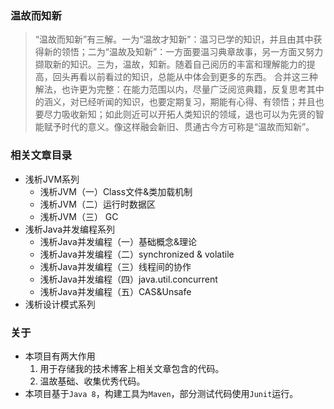 ### 温故而知新
> “温故而知新”有三解。一为“温故才知新”：温习已学的知识，并且由其中获得新的领悟；二为“温故及知新”：一方面要温习典章故事，另一方面又努力撷取新的知识。三为，温故，知新。随着自己阅历的丰富和理解能力的提高，回头再看以前看过的知识，总能从中体会到更多的东西。   合并这三种解法，也许更为完整：在能力范围以内，尽量广泛阅览典籍，反复思考其中的涵义，对已经听闻的知识，也要定期复习，期能有心得、有领悟；并且也要尽力吸收新知；如此则近可以开拓人类知识的领域，退也可以为先贤的智能赋予时代的意义。像这样融会新旧、贯通古今方可称是“温故而知新”。



### 相关文章目录

- 浅析JVM系列
    - 浅析JVM（一）Class文件&类加载机制
    - 浅析JVM（二）运行时数据区
    - 浅析JVM（三） GC
- 浅析Java并发编程系列
    - 浅析Java并发编程（一）基础概念&理论
    - 浅析Java并发编程（二）synchronized & volatile
    - 浅析Java并发编程（三）线程间的协作
    - 浅析Java并发编程（四）java.util.concurrent
    - 浅析Java并发编程（五）CAS&Unsafe
- 浅析设计模式系列

### 关于
- 本项目有两大作用
    1. 用于存储我的技术博客上相关文章包含的代码。
    2. 温故基础、收集优秀代码。
- 本项目基于```Java 8```，构建工具为```Maven```，部分测试代码使用```Junit```运行。